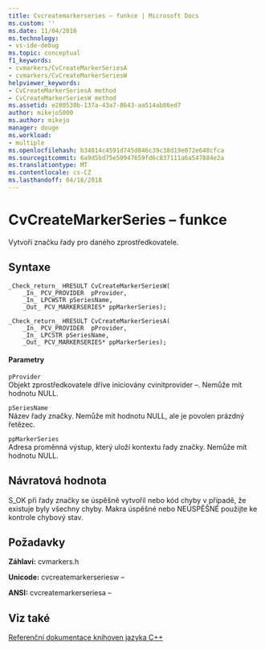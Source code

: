 ```yaml
---
title: Cvcreatemarkerseries – funkce | Microsoft Docs
ms.custom: ''
ms.date: 11/04/2016
ms.technology:
- vs-ide-debug
ms.topic: conceptual
f1_keywords:
- cvmarkers/CvCreateMarkerSeriesA
- cvmarkers/CvCreateMarkerSeriesW
helpviewer_keywords:
- CvCreateMarkerSeriesA method
- CvCreateMarkerSeriesW method
ms.assetid: e280530b-137a-43a7-8643-aa514ab86ed7
author: mikejo5000
ms.author: mikejo
manager: douge
ms.workload:
- multiple
ms.openlocfilehash: b34814c4591d745d846c39c38d19e072e648cfca
ms.sourcegitcommit: 6a9d5bd75e50947659fd6c837111a6a547884e2a
ms.translationtype: MT
ms.contentlocale: cs-CZ
ms.lasthandoff: 04/16/2018
---
```

# <a name="cvcreatemarkerseries-function"></a>CvCreateMarkerSeries – funkce
Vytvoří značku řady pro daného zprostředkovatele.  
  
## <a name="syntax"></a>Syntaxe  
  
```  
_Check_return_ HRESULT CvCreateMarkerSeriesW(  
    _In_ PCV_PROVIDER  pProvider,  
    _In_ LPCWSTR pSeriesName,  
    _Out_ PCV_MARKERSERIES* ppMarkerSeries);  
  
_Check_return_ HRESULT CvCreateMarkerSeriesA(  
    _In_ PCV_PROVIDER  pProvider,  
    _In_ LPCSTR pSeriesName,  
    _Out_ PCV_MARKERSERIES* ppMarkerSeries);  
```  
  
#### <a name="parameters"></a>Parametry  
 `pProvider`  
 Objekt zprostředkovatele dříve iniciovány cvinitprovider –. Nemůže mít hodnotu NULL.  
  
 `pSeriesName`  
 Název řady značky. Nemůže mít hodnotu NULL, ale je povolen prázdný řetězec.  
  
 `ppMarkerSeries`  
 Adresa proměnná výstup, který uloží kontextu řady značky. Nemůže mít hodnotu NULL.  
  
## <a name="return-value"></a>Návratová hodnota  
 S_OK při řady značky se úspěšně vytvořil nebo kód chyby v případě, že existuje byly všechny chyby. Makra úspěšné nebo NEÚSPĚŠNÉ použijte ke kontrole chybový stav.  
  
## <a name="requirements"></a>Požadavky  
 **Záhlaví:** cvmarkers.h  
  
 **Unicode:** cvcreatemarkerseriesw –  
  
 **ANSI:** cvcreatemarkerseriesa –  
  
## <a name="see-also"></a>Viz také  
 [Referenční dokumentace knihoven jazyka C++](../profiling/cpp-library-reference.md)